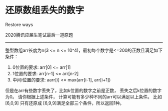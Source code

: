 # 还原数组丢失的数字
Restore ways

2020腾讯应届生笔试最后一道原题

---
整型数组arr长度为n(3 <= n <= 10^4)，最初每个数字是<=200的正数且满足如下条件： 
1. 0位置的要求: arr[0] <= arr[1]
2. 1位置的要求: arr[n-1] <= arr[n-2]
3. 中间i位置的要求: aarr[i] <= max(arr[i-1], arr[i+1])


但是在arr有些数字丢失了，比如k位置的数字之前是正数，
丢失之后k位置的数字为0。
请你根据上述条件， 计算可能有多少种不同的arr可以满足以上条件。
比如 [6,0,9] 只有还原成 [6,9,9]满足全部三个条件，所以返回1种。
